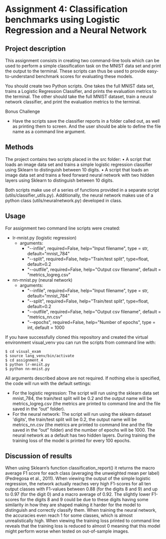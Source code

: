 # Assignment 4: Classification benchmarks using Logistic Regression and a Neural Network

## Project description 
This assignment consists in creating two command-line tools which can be used to perform a simple classification task on the MNIST data set and print the output to the terminal. These scripts can thus be used to provide easy-to-understand benchmark scores for evaluating these models.

You should create two Python scripts. One takes the full MNIST data set, trains a Logistic Regression Classifier, and prints the evaluation metrics to the terminal. The other should take the full MNIST dataset, train a neural network classifier, and print the evaluation metrics to the terminal.

Bonus Challenge
* Have the scripts save the classifier reports in a folder called out, as well as printing them to screen. And the user should be able to define the file name as a command line argument.

## Methods
The project contains two scripts placed in the src folder:
•    A script that loads an image data set and trains a simple logistic regression classifier using Sklearn to distinguish between 10 digits.
•    A script that loads an image data set and trains a feed forward neural network with two hidden layers using Sklearn to distinguish between 10 digits. 

Both scripts make use of a series of functions provided in a separate script (utils/classifier_utils.py). Additionally, the neural network makes use of a python class (utils/neuralnetwork.py) developed in class. 



## Usage

For assignment two command line scripts were created:
* lr-mnist.py (logistic regression)
    * arguments:
        * "--infile", required=False, help="Input filename", type = str, default="mnist_784"
        * "--split", required=False, help="Train/test split", type=float, default=0.2
        * "--outfile", required=False, help="Output csv filename", default = "metrics_logreg.csv"
* nn-mnist.py (neural network)
    * arguments:
        * "--infile", required=False, help="Input filename", type = str, default="mnist_784"
        * "--split", required=False, help="Train/test split", type=float, default=0.2
        * "--outfile", required=False, help="Output csv filename", default = "metrics_nn.csv"
        *  "--epochs", required=False, help="Number of epochs", type = int, default = 1000

If you have successfully cloned this repository and created the virtual environment visual_venv you can run the scripts from command line with:

```
$ cd visual_exam
$ source lang_venv/bin/activate
$ cd assignment_4
$ python lr-mnist.py
$ python nn-mnist.py
```

All arguments described above are not required. If nothing else is specified, the code will run with the default settings:
* For the logistic regression: The script will run using the sklearn data set mnist_784, the train/test split will be 0.2 and the output name will be metrics_logreg.csv (the metrics are printed to command line and the file saved in the “out” folder). 
* For the neural network: The script will run using the sklearn dataset 'digits', the train/test split will be 0.2, the output name will be metrics_nn.csv (the metrics are printed to command line and the file saved in the “out” folder) and the number of epochs will be 1000. The neural network as a default has two hidden layers. During training the training loss of the model is printed for every 100 epochs. 

## Discussion of results
When using Sklearn’s function classification_report() it returns the macro average F1 score for each class (averaging the unweighted mean per label) (Pedregosa et al., 2011). When viewing the output of the simple logistic regression, the network actually reaches very high F1-scores for all ten output classes with F1-values between 0.88 (for the digits 8 and 9) and up to 0.97 (for the digit 0) and a macro average of 0.92. The slightly lower F1-scores for the digits 8 and 9 could be due to these digits having some similarity in how they are shaped making it harder for the model to distinguish and correctly classify them. 
When training the neural network, the accuracies even reach 1 for some classes, which is almost unrealistically high. When viewing the training loss printed to command line reveals that the training loss is reduced to almost 0 meaning that this model might perform worse when tested on out-of-sample images. 

